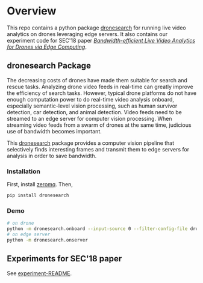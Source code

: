 # Overview

This repo contains a python package [dronesearch](dronesearch) for running live
video analytics on drones leveraging edge servers. It also contains our
experiment code for SEC'18 paper *[Bandwidth-efficient Live Video Analytics for
Drones via Edge Computing](https://ieeexplore.ieee.org/document/8567664)*.

## dronesearch Package

The decreasing costs of drones have made them suitable for search and rescue
tasks. Analyzing drone video feeds in real-time can greatly improve the
efficiency of search tasks. However, typical drone platforms do not have enough
computation power to do real-time video analysis onboard, especially
semantic-level vision processing, such as human survivor detection, car
detection, and animal detection. Video feeds need to be streamed to an edge
server for computer vision processing. When streaming video feeds from a swarm
of drones at the same time, judicious use of bandwidth becomes important.

This [dronesearch](dronesearch) package provides a computer vision pipeline that
selectively finds interesting frames and transmit them to edge servers for
analysis in order to save bandwidth.

### Installation

First, install [zeromq](https://zeromq.org/download/). Then,

```bash
pip install dronesearch
```

### Demo

```bash
# on drone
python -m dronesearch.onboard --input-source 0 --filter-config-file dronesearch/cfg/filter_config.ini
# on edge server
python -m dronesearch.onserver
```

## Experiments for SEC'18 paper

See [experiment-README](experiment-README.md).
